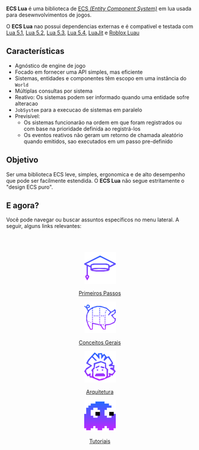 
**ECS Lua** é uma biblioteca de [ECS _(Entity Component System)_](https://en.wikipedia.org/wiki/Entity_component_system) 
em lua usada para desewnvolvimentos de jogos.

O **ECS Lua** nao possui dependencias externas e é compativel e testada com [Lua 5.1], [Lua 5.2], [Lua 5.3], [Lua 5.4], 
[LuaJit] e [Roblox Luau](https://luau-lang.org/)
    
## Características

- Agnóstico de engine de jogo
- Focado em fornecer uma API simples, mas eficiente
- Sistemas, entidades e componentes têm escopo em uma instância do `World`
- Múltiplas consultas por sistema
- Reativo: Os sistemas podem ser informado quando uma entidade sofre alteracao
- `JobSystem` para a execucao de sistemas em paralelo
- Previsível:
   - Os sistemas funcionarão na ordem em que foram registrados ou com base na prioridade definida ao registrá-los
   - Os eventos reativos não geram um retorno de chamada aleatório quando emitidos, sao executados em um passo pre-definido

## Objetivo

Ser uma biblioteca ECS leve, simples, ergonomica e de alto desempenho que pode ser facilmente estendida. O **ECS Lua** 
não segue estritamente o "design ECS puro".

## E agora?

Você pode navegar ou buscar assuntos específicos no menu lateral. A seguir, alguns links relevantes:

<br>
<br>

<div class="home-row clearfix" style="text-align:center">
   <div class="home-col"><div class="panel home-panel"><div class="panel-body">

   [![Primeiros Passos](../assets/icon-basic.png ":no-zoom")](/pt-br/getting-started)

   </div><div class="panel-heading">

   [Primeiros Passos](/pt-br/getting-started)

   </div></div></div>

   <div class="home-col"><div class="panel home-panel"><div class="panel-body">

   [![Conceitos Gerais](../assets/icon-parts.png ":no-zoom")](/pt-br/general-concepts)

   </div><div class="panel-heading">

   [Conceitos Gerais](/pt-br/general-concepts)

   </div></div></div>

   <div class="home-col"><div class="panel home-panel"><div class="panel-body">

   [![Arquitetura](../assets/icon-advanced.png ":no-zoom")](/dev/)

   </div><div class="panel-heading">

   [Arquitetura](/pt-br/architecture)

   </div></div></div>

   <div class="home-col"><div class="panel home-panel"><div class="panel-body">

   [![Tutoriais](../assets/icon-tutorial.png ":no-zoom")](/pt-br/instalacao)

   </div><div class="panel-heading">

   [Tutoriais](/pt-br/instalacao)

   </div></div></div>
</div>

[Lua 5.1]:https://app.travis-ci.com/github/nidorx/roblox-ecs
[Lua 5.2]:https://app.travis-ci.com/github/nidorx/roblox-ecs
[Lua 5.3]:https://app.travis-ci.com/github/nidorx/roblox-ecs
[Lua 5.4]:https://app.travis-ci.com/github/nidorx/roblox-ecs
[LuaJit]:https://app.travis-ci.com/github/nidorx/roblox-ecs
